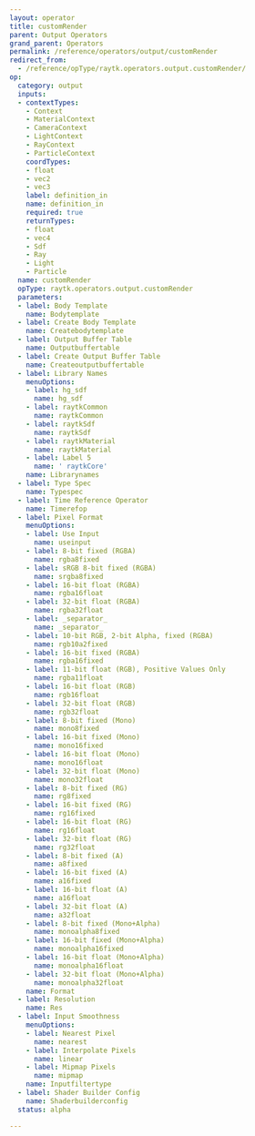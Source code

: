```yaml
---
layout: operator
title: customRender
parent: Output Operators
grand_parent: Operators
permalink: /reference/operators/output/customRender
redirect_from:
  - /reference/opType/raytk.operators.output.customRender/
op:
  category: output
  inputs:
  - contextTypes:
    - Context
    - MaterialContext
    - CameraContext
    - LightContext
    - RayContext
    - ParticleContext
    coordTypes:
    - float
    - vec2
    - vec3
    label: definition_in
    name: definition_in
    required: true
    returnTypes:
    - float
    - vec4
    - Sdf
    - Ray
    - Light
    - Particle
  name: customRender
  opType: raytk.operators.output.customRender
  parameters:
  - label: Body Template
    name: Bodytemplate
  - label: Create Body Template
    name: Createbodytemplate
  - label: Output Buffer Table
    name: Outputbuffertable
  - label: Create Output Buffer Table
    name: Createoutputbuffertable
  - label: Library Names
    menuOptions:
    - label: hg_sdf
      name: hg_sdf
    - label: raytkCommon
      name: raytkCommon
    - label: raytkSdf
      name: raytkSdf
    - label: raytkMaterial
      name: raytkMaterial
    - label: Label 5
      name: ' raytkCore'
    name: Librarynames
  - label: Type Spec
    name: Typespec
  - label: Time Reference Operator
    name: Timerefop
  - label: Pixel Format
    menuOptions:
    - label: Use Input
      name: useinput
    - label: 8-bit fixed (RGBA)
      name: rgba8fixed
    - label: sRGB 8-bit fixed (RGBA)
      name: srgba8fixed
    - label: 16-bit float (RGBA)
      name: rgba16float
    - label: 32-bit float (RGBA)
      name: rgba32float
    - label: _separator_
      name: _separator_
    - label: 10-bit RGB, 2-bit Alpha, fixed (RGBA)
      name: rgb10a2fixed
    - label: 16-bit fixed (RGBA)
      name: rgba16fixed
    - label: 11-bit float (RGB), Positive Values Only
      name: rgba11float
    - label: 16-bit float (RGB)
      name: rgb16float
    - label: 32-bit float (RGB)
      name: rgb32float
    - label: 8-bit fixed (Mono)
      name: mono8fixed
    - label: 16-bit fixed (Mono)
      name: mono16fixed
    - label: 16-bit float (Mono)
      name: mono16float
    - label: 32-bit float (Mono)
      name: mono32float
    - label: 8-bit fixed (RG)
      name: rg8fixed
    - label: 16-bit fixed (RG)
      name: rg16fixed
    - label: 16-bit float (RG)
      name: rg16float
    - label: 32-bit float (RG)
      name: rg32float
    - label: 8-bit fixed (A)
      name: a8fixed
    - label: 16-bit fixed (A)
      name: a16fixed
    - label: 16-bit float (A)
      name: a16float
    - label: 32-bit float (A)
      name: a32float
    - label: 8-bit fixed (Mono+Alpha)
      name: monoalpha8fixed
    - label: 16-bit fixed (Mono+Alpha)
      name: monoalpha16fixed
    - label: 16-bit float (Mono+Alpha)
      name: monoalpha16float
    - label: 32-bit float (Mono+Alpha)
      name: monoalpha32float
    name: Format
  - label: Resolution
    name: Res
  - label: Input Smoothness
    menuOptions:
    - label: Nearest Pixel
      name: nearest
    - label: Interpolate Pixels
      name: linear
    - label: Mipmap Pixels
      name: mipmap
    name: Inputfiltertype
  - label: Shader Builder Config
    name: Shaderbuilderconfig
  status: alpha

---
```

